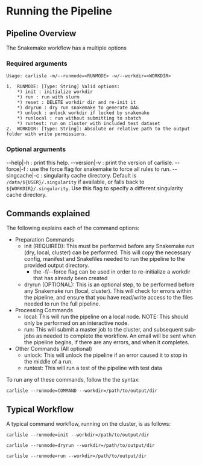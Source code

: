 # Running the Pipeline

## Pipeline Overview

The Snakemake workflow has a multiple options

### Required arguments

```
Usage: carlisle -m/--runmode=<RUNMODE> -w/--workdir=<WORKDIR>

1.  RUNMODE: [Type: String] Valid options:
    *) init : initialize workdir
    *) run : run with slurm
    *) reset : DELETE workdir dir and re-init it
    *) dryrun : dry run snakemake to generate DAG
    *) unlock : unlock workdir if locked by snakemake
    *) runlocal : run without submitting to sbatch
    *) runtest: run on cluster with included test dataset
2.  WORKDIR: [Type: String]: Absolute or relative path to the output folder with write permissions.
```

### Optional arguments

--help|-h : print this help.
--version|-v : print the version of carlisle.
--force|-f : use the force flag for snakemake to force all rules to run.
--singcache|-c : singularity cache directory. Default is `/data/${USER}/.singularity` if available, or falls back to `${WORKDIR}/.singularity`. Use this flag to specify a different singularity cache directory.

## Commands explained

The following explains each of the command options:

- Preparation Commands
  - init (REQUIRED): This must be performed before any Snakemake run (dry, local, cluster) can be performed. This will copy the necessary config, manifest and Snakefiles needed to run the pipeline to the provided output directory.
    - the -f/--force flag can be used in order to re-initialize a workdir that has already been created
  - dryrun (OPTIONAL): This is an optional step, to be performed before any Snakemake run (local, cluster). This will check for errors within the pipeline, and ensure that you have read/write access to the files needed to run the full pipeline.
- Processing Commands
  - local: This will run the pipeline on a local node. NOTE: This should only be performed on an interactive node.
  - run: This will submit a master job to the cluster, and subsequent sub-jobs as needed to complete the workflow. An email will be sent when the pipeline begins, if there are any errors, and when it completes.
- Other Commands (All optional)
  - unlock: This will unlock the pipeline if an error caused it to stop in the middle of a run.
  - runtest: This will run a test of the pipeline with test data

To run any of these commands, follow the the syntax:

```
carlisle --runmode=COMMAND --workdir=/path/to/output/dir
```

## Typical Workflow

A typical command workflow, running on the cluster, is as follows:

```
carlisle --runmode=init --workdir=/path/to/output/dir

carlisle --runmode=dryrun --workdir=/path/to/output/dir

carlisle --runmode=run --workdir=/path/to/output/dir
```
